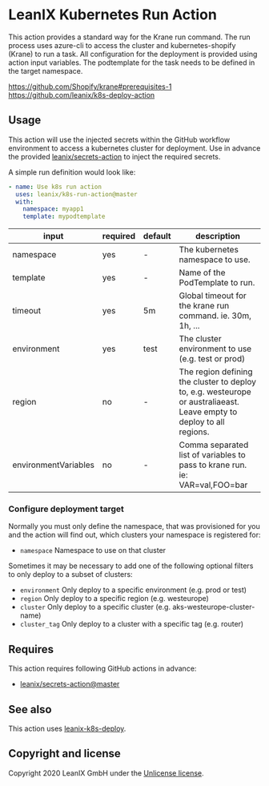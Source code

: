 # LeanIX Kubernetes Run Action

This action provides a standard way for the Krane run command. The run process uses azure-cli to access the cluster and
kubernetes-shopify (Krane) to run a task. All configuration for the deployment is provided using action input
variables. The podtemplate for the task needs to be defined in the target namespace.

https://github.com/Shopify/krane#prerequisites-1
https://github.com/leanix/k8s-deploy-action

## Usage

This action will use the injected secrets within the GitHub workflow environment to access a kubernetes cluster for deployment.
Use in advance the provided [leanix/secrets-action](https://github.com/leanix/secrets-action) to inject the required secrets.

A simple run definition would look like:
```yaml
- name: Use k8s run action
  uses: leanix/k8s-run-action@master
  with:
    namespace: myapp1
    template: mypodtemplate
```

| input | required | default | description |
|-------|----------|---------|-------------|
|namespace|yes|-|The kubernetes namespace to use.|
|template|yes|-|Name of the PodTemplate to run.|
|timeout|yes|5m|Global timeout for the krane run command. ie. 30m, 1h, ...|
|environment|yes|test|The cluster environment to use (e.g. test or prod)|
|region|no|-|The region defining the cluster to deploy to, e.g. westeurope or australiaeast. Leave empty to deploy to all regions.|
|environmentVariables|no|-|Comma separated list of variables to pass to krane run. ie: VAR=val,FOO=bar|

### Configure deployment target

Normally you must only define the namespace, that was provisioned for you and the action will find out, which clusters
your namespace is registered for:

* `namespace`            Namespace to use on that cluster

Sometimes it may be necessary to add one of the following optional filters to only deploy to a subset of clusters:

* `environment`          Only deploy to a specific environment (e.g. prod or test)
* `region`               Only deploy to a specific region (e.g. westeurope)
* `cluster`              Only deploy to a specific cluster (e.g. aks-westeurope-cluster-name)
* `cluster_tag`          Only deploy to a cluster with a specific tag (e.g. router)

## Requires
This action requires following GitHub actions in advance:
- [leanix/secrets-action@master](https://github.com/leanix/secrets-action)

## See also
This action uses [leanix-k8s-deploy](https://github.com/leanix/leanix-k8s-deploy).

## Copyright and license

Copyright 2020 LeanIX GmbH under the [Unlicense license](LICENSE).
